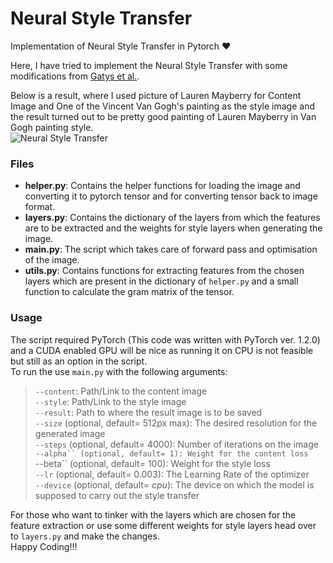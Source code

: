 # Neural Style Transfer
Implementation of Neural Style Transfer in Pytorch :heart:

Here, I have tried to implement the Neural Style Transfer with some modifications from [Gatys et al.](https://arxiv.org/abs/1508.06576).  

Below is a result, where I used picture of Lauren Mayberry for Content Image and One of the Vincent Van Gogh's painting as the style image and the result turned out to be pretty good painting of Lauren Mayberry in Van Gogh painting style.  
![Neural Style Transfer](./ims/style_transfer.png)

### Files
* __helper.py__: Contains the helper functions for loading the image and converting it to pytorch tensor and for converting tensor back to image format.  
* __layers.py__: Contains the dictionary of the layers from which the features are to be extracted and the weights for style layers when generating the image.  
* __main.py__: The script which takes care of forward pass and optimisation of the image.  
* __utils.py__: Contains functions for extracting features from the chosen layers which are present in the dictionary of ```helper.py``` and a small function to calculate the gram matrix of the tensor.  

### Usage
The script required PyTorch (This code was written with PyTorch ver. 1.2.0) and a CUDA enabled GPU will be nice as running it on CPU is not feasible but still as an option in the script.  
To run the use ```main.py``` with the following arguments:  
> ```--content```: Path/Link to the content image  
> ```--style```: Path/Link to the style image  
> ```--result```: Path to where the result image is to be saved  
> ```--size``` (optional, default= 512px max): The desired resolution for the generated image  
> ```--steps``` (optional, default= 4000): Number of iterations on the image
> ```--alpha`` (optional, default= 1): Weight for the content loss  
> ```--beta`` (optional, default= 100): Weight for the style loss  
> ```--lr``` (optional, default= 0.003): The Learning Rate of the optimizer  
> ```--device``` (optional, default= _cpu_): The device on which the model is supposed to carry out the style transfer  
  
For those who want to tinker with the layers which are chosen for the feature extraction or use some different weights for style layers head over to ```layers.py``` and make the changes.   
Happy Coding!!!
